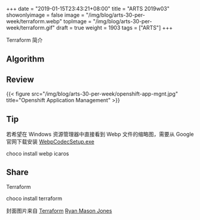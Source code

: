+++
date = "2019-01-15T23:43:21+08:00"
title = "ARTS 2019w03"
showonlyimage = false
image = "/img/blog/arts-30-per-week/terraform.webp"
topImage = "/img/blog/arts-30-per-week/terraform.gif"
draft = true
weight = 1903
tags = ["ARTS"]
+++

Terraform 简介
<!--more-->

## Algorithm

## Review 

{{< figure src="/img/blog/arts-30-per-week/openshift-app-mgnt.jpg" title="Openshift Application Management" >}}

## Tip

若希望在 Windows 资源管理器中直接看到 Webp 文件的缩略图，需要从 Google 官网下载安装 [WebpCodecSetup.exe](https://storage.googleapis.com/downloads.webmproject.org/releases/webp/WebpCodecSetup.exe)

choco install webp icaros

## Share

Terraform

choco install terraform

封面图片来自 [Terraform](https://dribbble.com/shots/4075903-Terraform) <a href="https://dribbble.com/thatryanjones"><i class="fa fa-dribbble" aria-hidden="true"></i> Ryan Mason Jones</a>